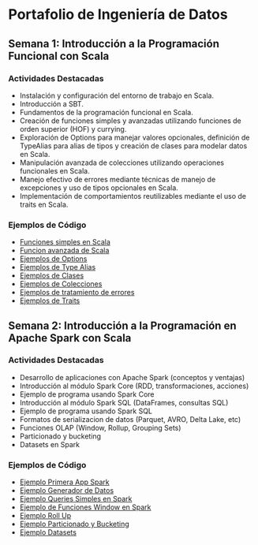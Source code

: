 # Portafolio de Ingeniería de Datos

## Semana 1: Introducción a la Programación Funcional con Scala

### Actividades Destacadas

- Instalación y configuración del entorno de trabajo en Scala.
- Introducción a SBT.
- Fundamentos de la programación funcional en Scala.
- Creación de funciones simples y avanzadas utilizando funciones de orden superior (HOF) y currying.
- Exploración de Options para manejar valores opcionales, definición de TypeAlias para alias de tipos y creación de clases para modelar datos en Scala.
- Manipulación avanzada de colecciones utilizando operaciones funcionales en Scala.
- Manejo efectivo de errores mediante técnicas de manejo de excepciones y uso de tipos opcionales en Scala.
- Implementación de comportamientos reutilizables mediante el uso de traits en Scala.

### Ejemplos de Código

- [Funciones simples en Scala](src/main/scala/ejemplos_basicos/SimpleFunctions.scala)
- [Funcion avanzada de Scala](src/main/scala/ejemplos_basicos/AdvancedFunctions.scala)
- [Ejemplos de Options](src/main/scala/ejemplos_basicos/OptionExample.scala)
- [Ejemplos de Type Alias](src/main/scala/ejemplos_basicos/TypeAliasExample.scala)
- [Ejemplos de Clases](src/main/scala/ejemplos_basicos/CaseClassExample.scala)
- [Ejemplos de Colecciones](src/main/scala/ejemplos_basicos/CollectionsExample.scala)
- [Ejemplos de tratamiento de errores](src/main/scala/ejemplos_basicos/ErrorsExample.scala)
- [Ejemplos de Traits](src/main/scala/ejemplos_basicos/TraitsExample.scala)

## Semana 2: Introducción a la Programación en Apache Spark con Scala

### Actividades Destacadas

- Desarrollo de aplicaciones con Apache Spark (conceptos y ventajas)
- Introducción al módulo Spark Core (RDD, transformaciones, acciones)
- Ejemplo de programa usando Spark Core
- Introducción al módulo Spark SQL (DataFrames, consultas SQL)
- Ejemplo de programa usando Spark SQL
- Formatos de serializacion de datos (Parquet, AVRO, Delta Lake, etc)
- Funciones OLAP (Window, Rollup, Grouping Sets)
- Particionado y bucketing
- Datasets en Spark

### Ejemplos de Código

- [Ejemplo Primera App Spark](src/main/scala/spark/SparkSessionExample.scala)
- [Ejemplo Generador de Datos](src/main/scala/spark/StudentGradesGenerator.scala)
- [Ejemplo Queries Simples en Spark](src/main/scala/spark/SparkSQLExample.scala)
- [Ejemplo de Funciones Window en Spark](src/main/scala/spark/SparkWindowExample.scala)
- [Ejemplo Roll Up](src/main/scala/spark/SparkRollUpExample.scala)
- [Ejemplo Particionado y Bucketing](src/main/scala/spark/PartitioningBucketingExample.scala)
- [Ejemplo Datasets](src/main/scala/spark/CarDatasetExample.scala)





